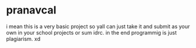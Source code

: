 # pranavcal
 i mean this is a very basic project so yall can just take it and submit as your own in your school projects or sum idrc.
 in the end programmig is just plagiarism. xd
